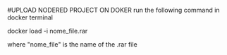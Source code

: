 #UPLOAD NODERED PROJECT ON DOKER
run the following command in docker terminal

docker load -i nome_file.rar

where "nome_file" is the name of the .rar file 
